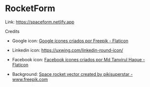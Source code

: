 # RocketForm

Link: https://spaceform.netlify.app

Credits

-   Google icon:
    <a href="https://www.flaticon.com/br/icones-gratis/google" title="google ícones">Google ícones criados por Freepik - Flaticon</a>

-   Linkedin icon:
    https://uxwing.com/linkedin-round-icon/

-   Facebook icon:
    <a href="https://www.flaticon.com/br/icones-gratis/facebook" title="facebook ícones">Facebook ícones criados por Md Tanvirul Haque - Flaticon</a>

-   Background:
    <a href="https://www.freepik.com/vectors/space-rocket">Space rocket vector created by pikisuperstar - www.freepik.com</a>
